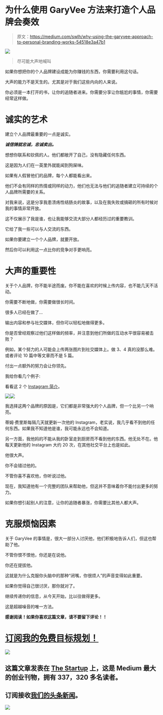# 为什么使用 GaryVee 方法来打造个人品牌会奏效

> 原文：<https://medium.com/swlh/why-using-the-garyvee-approach-to-personal-branding-works-54518e3a47b1>

![](img/81b040f133fa9727f6486f15cfd99e32.png)

> 尽可能大声地喊叫

如果你想把你的个人品牌建设成能为你赚钱的东西，你需要利用这句话。

大声的能力不是天生的。尤其是对于我们这些内向的人来说。

你必须是一本打开的书，让你的追随者进来。你需要分享让你尴尬的事情，你需要经常这样做。

# 诚实的艺术

建立个人品牌最重要的一点是诚实。

***诚信铸就忠诚，忠诚卖出。***

想想你联系和钦佩的人。他们都敞开了自己，没有隐藏任何东西。

这是因为人们在一英里外就能闻到狗屎味。

如果有人假冒他们的品牌，每个人都能看出来。

他们不会有同样的热情或同样的动力，他们也无法与他们的追随者建立可持续的个人品牌所需要的关系。

对我来说，这是分享我患溃疡性结肠炎的故事，以及在我失败或搞砸的所有时候对我的事情非常开放。

这不仅展示了我是谁，也让我能够交流大部分人都经历过的重要教训。

它给了我一些可以与人交流的东西。

如果你要建立一个个人品牌，就要开放。

然后你可以利用这一点比你的竞争对手更响亮。

# 大声的重要性

关于个人品牌，你不能半途而废。你不能在喜欢的时候上传内容，也不能几天不活动。

你需要不断地做，你需要做很长时间。

很多人已经在做了…

输出内容和参与社交媒体，但你可以轻松地做得更多。

你是否曾经观察过他们这样做的频率，并注意到他们所做的互动水平很容易被击败？

例如，某个努力的人可能会上传两张图片到社交媒体上。做 3、4 真的没那么难。或者评论 10 篇中等文章而不是 5 篇。

付出一点额外的努力会让你领先。

我给你看几个例子:

看看这 2 个 [Instagram 简介](https://www.instagram.com/jessekerema/)。

![](img/2831b4b5dbbf935e3e6356a73d4a1220.png)![](img/1ff03b5005b1989916f8b86eb0336f2d.png)

我选择这两个品牌的原因是，它们都是非常强大的个人品牌，但一个比另一个响亮。

蒂姆·费里斯每隔几天就更新一次他的 Instagram，老实说，我几乎看不到他的任何东西。如果我不知道他是谁，我可能永远也不会知道。

另一方面，我他妈的不能从我的卧室走到厨房而不看到他的东西。他无处不在。他每天更新他的 Instagram 大约 20 次，在其他社交平台上也是如此。

他很大声。

你不会错过他的。

不管你喜不喜欢他，你听说过他。

现在，我知道他有一个完整的团队来帮助他，但这并不意味着你不能付出更多的努力。

如果你想引起别人的注意，让你的追随者暴涨，你需要比其他人都大声。

# 克服烦恼因素

关于 GaryVee 的事情是，很大一部分人讨厌他，他们积极地告诉人们，但这也帮助了他。

不管你恨不恨他，你还是在说他。

你还在提拔他。

这就是为什么克服你头脑中的那种“闭嘴，你很烦人”的声音变得如此重要。

如果你觉得自己很讨厌，那你就对了。

继续传递你的信息，从今天开始，比以往做得更多。

这是超越噪音的唯一方法。

**感谢阅读！如果你喜欢这篇文章，请不要留下评论！！**

# [订阅我的免费目标规划！](https://mailchi.mp/5ad4f463d475/freegoalplanner)

[![](img/308a8d84fb9b2fab43d66c117fcc4bb4.png)](https://medium.com/swlh)

## 这篇文章发表在 [The Startup](https://medium.com/swlh) 上，这是 Medium 最大的创业刊物，拥有 337，320 多名读者。

## 订阅接收[我们的头条新闻](http://growthsupply.com/the-startup-newsletter/)。

[![](img/b0164736ea17a63403e660de5dedf91a.png)](https://medium.com/swlh)